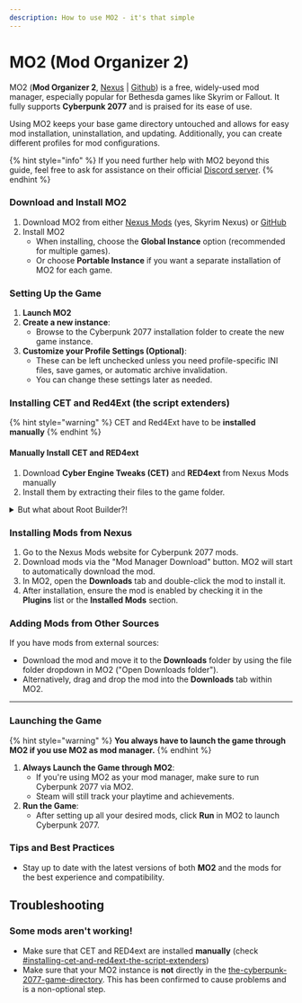 ```yaml
---
description: How to use MO2 - it's that simple
---
```


# MO2 (Mod Organizer 2)

MO2 (**Mod Organizer 2**, [Nexus](https://www.nexusmods.com/skyrimspecialedition/mods/6194?tab=files) | [Github](https://github.com/ModOrganizer2/modorganizer/releases)) is a free, widely-used mod manager, especially popular for Bethesda games like Skyrim or Fallout. It fully supports **Cyberpunk 2077** and is praised for its ease of use.

Using MO2 keeps your base game directory untouched and allows for easy mod installation, uninstallation, and updating. Additionally, you can create different profiles for mod configurations.

{% hint style="info" %}
If you need further help with MO2 beyond this guide, feel free to ask for assistance on their official [Discord server](https://discord.com/invite/ewUVAqyrQX).
{% endhint %}

### **Download and Install MO2**

1. Download MO2 from either [Nexus Mods](https://www.nexusmods.com/skyrimspecialedition/mods/6194) (yes, Skyrim Nexus) or [GitHub](https://github.com/Modorganizer2/modorganizer/releases)
2. Install MO2
   * When installing, choose the **Global Instance** option (recommended for multiple games).
   * Or choose **Portable Instance** if you want a separate installation of MO2 for each game.

### **Setting Up the Game**

1. **Launch MO2**
2. **Create a new instance**:
   * Browse to the Cyberpunk 2077 installation folder to create the new game instance.
3. **Customize your Profile Settings (Optional)**:
   * These can be left unchecked unless you need profile-specific INI files, save games, or automatic archive invalidation.
   * You can change these settings later as needed.

### Installing CET and Red4Ext (the script extenders)

{% hint style="warning" %}
CET and Red4Ext have to be **installed manually**
{% endhint %}

#### Manually Install CET and RED4ext

1. Download **Cyber Engine Tweaks (CET)** and **RED4ext** from Nexus Mods manually
2. Install them by extracting their files to the game folder.

<details>

<summary>But what about Root Builder?!</summary>

Both the developer of MO2 and the guy who wrote the Cyberpunk plugin do [not recommend](https://discord.com/channels/717692382849663036/788213273530335233/1300415018864742461) Root Builder. If it's working for you, feel free to keep using it, but this is **not** the advised option for new users.

</details>

### **Installing Mods from Nexus** <a href="#installing-mods-from-nexus" id="installing-mods-from-nexus"></a>

1. Go to the Nexus Mods website for Cyberpunk 2077 mods.
2. Download mods via the "Mod Manager Download" button. MO2 will start to automatically download the mod.
3. In MO2, open the **Downloads** tab and double-click the mod to install it.
4. After installation, ensure the mod is enabled by checking it in the **Plugins** list or the **Installed Mods** section.

### **Adding Mods from Other Sources**

If you have mods from external sources:

* Download the mod and move it to the **Downloads** folder by using the file folder dropdown in MO2 ("Open Downloads folder").
* Alternatively, drag and drop the mod into the **Downloads** tab within MO2.

***

### Launching the Game

{% hint style="warning" %}
**You always have to launch the game through MO2 if you use MO2 as mod manager.**
{% endhint %}

1. **Always Launch the Game through MO2**:
   * If you're using MO2 as your mod manager, make sure to run Cyberpunk 2077 via MO2.
   * Steam will still track your playtime and achievements.
2. **Run the Game**:
   * After setting up all your desired mods, click **Run** in MO2 to launch Cyberpunk 2077.

### Tips and Best Practices

* Stay up to date with the latest versions of both **MO2** and the mods for the best experience and compatibility.

## Troubleshooting

### Some mods aren't working!

* Make sure that CET and RED4ext are installed **manually** (check [#installing-cet-and-red4ext-the-script-extenders](mo2-mod-organizer-2.md#installing-cet-and-red4ext-the-script-extenders "mention"))
* Make sure that your MO2 instance is **not** directly in the [the-cyberpunk-2077-game-directory](../the-cyberpunk-2077-game-directory/ "mention"). This has been confirmed to cause problems and is a non-optional step.
